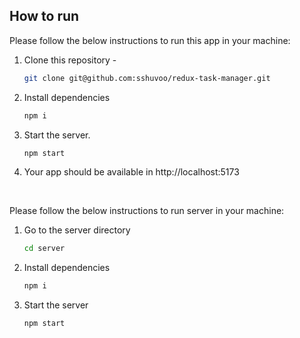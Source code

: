 <!-- HOW TO RUN -->

## How to run

Please follow the below instructions to run this app in your machine:

1. Clone this repository -
   ```sh
   git clone git@github.com:sshuvoo/redux-task-manager.git
   ```
2. Install dependencies
   ```sh
   npm i
   ```
3. Start the server.
   ```sh
   npm start
   ```
4. Your app should be available in http://localhost:5173

<br>

Please follow the below instructions to run server in your machine:

1. Go to the server directory
   ```sh
   cd server
   ```
2. Install dependencies
   ```sh
   npm i
   ```
3. Start the server
   ```sh
   npm start
   ```
